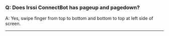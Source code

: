 ### Q: Does Irssi ConnectBot has pageup and pagedown? ###
A: Yes, swipe finger from top to bottom and bottom to top at left side of screen.

---
